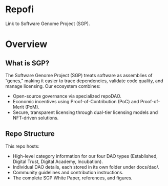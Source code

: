 # Repofi

Link to Software Genome Project (SGP).

# Overview
## What is SGP?
The Software Genome Project (SGP) treats software as assemblies of “genes,” making it easier to trace dependencies, validate code quality, and manage licensing. Our ecosystem combines:
- Open-source governance via specialized repoDAO.
- Economic incentives using Proof-of-Contribution (PoC) and Proof-of-Merit (PoM).
- Secure, transparent licensing through dual-tier licensing models and NFT-driven solutions.

## Repo Structure
This repo hosts:
- High-level category information for our four DAO types (Established, Digital Trust, Digital Academy, Incubation).
- Individual DAO details, each stored in its own folder under docs/dao/.
- Community guidelines and contribution instructions.
- The complete SGP White Paper, references, and figures.
